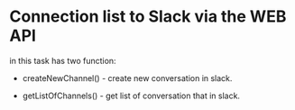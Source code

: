 
# Connection list to Slack via the WEB API

in this task has two function:

* createNewChannel() - create new conversation in slack.

* getListOfChannels() - get list of conversation that in slack.
